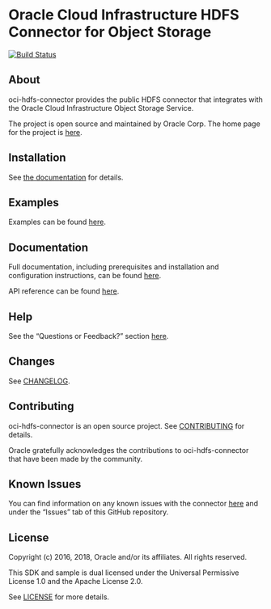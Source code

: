 # Oracle Cloud Infrastructure HDFS Connector for Object Storage
[![Build Status](https://travis-ci.org/oracle/oci-hdfs-connector.svg?branch=master)](https://travis-ci.org/oracle/oci-hdfs-connector)

## About

oci-hdfs-connector provides the public HDFS connector that integrates with the Oracle Cloud Infrastructure Object Storage Service.

The project is open source and maintained by Oracle Corp. The home page for the project is [here](https://docs.us-phoenix-1.oraclecloud.com/Content/API/SDKDocs/hdfsconnector.htm).

## Installation

See [the documentation](https://docs.us-phoenix-1.oraclecloud.com/Content/API/SDKDocs/hdfsconnector.htm) for details.

## Examples

Examples can be found [here](/hdfs-examples/src/main/java/).

## Documentation

Full documentation, including prerequisites and installation and configuration instructions, can be found [here](https://docs.us-phoenix-1.oraclecloud.com/Content/API/SDKDocs/hdfsconnector.htm).

API reference can be found [here](https://docs.us-phoenix-1.oraclecloud.com/tools/hdfs/latest/).

## Help

See the “Questions or Feedback?” section [here](https://docs.us-phoenix-1.oraclecloud.com/Content/API/SDKDocs/hdfsconnector.htm#questions).

## Changes

See [CHANGELOG](/CHANGELOG.md).

## Contributing

oci-hdfs-connector is an open source project. See [CONTRIBUTING](/CONTRIBUTING.md) for details.

Oracle gratefully acknowledges the contributions to oci-hdfs-connector that have been made by the community.

## Known Issues

You can find information on any known issues with the connector [here](https://docs.us-phoenix-1.oraclecloud.com/Content/knownissues.htm) and under the “Issues” tab of this GitHub repository.

## License

Copyright (c) 2016, 2018, Oracle and/or its affiliates. All rights reserved.

This SDK and sample is dual licensed under the Universal Permissive License 1.0 and the Apache License 2.0.

See [LICENSE](/LICENSE.txt) for more details.
